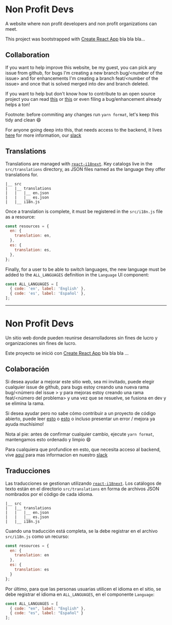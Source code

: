 # Non Profit Devs

A website where non profit developers and non profit organizations can meet.

This project was bootstrapped with [Create React App](https://github.com/facebook/create-react-app) bla bla bla...

## Collaboration

If you want to help improve this website, be my guest, you can pick any issue from github, for bugs I'm creating a new branch bug/\<number of the issue\> and for enhancements I'm creating a branch feat/\<number of the issue\> and once that is solved merged into dev and branch deleted.

If you want to help but don't know how to contribute to an open source project you can read [this](https://dev.to/janessatran/a-beginner-s-guide-to-contributing-to-open-source-4fen) or [this](https://opensource.guide/how-to-contribute/) or even filing a bug/enhancement already helps a ton! 

Footnote: before commiting any changes run `yarn format`, let's keep this tidy and clean :smile:

For anyone going deep into this, that needs access to the backend, it lives [here](https://github.com/jenaro94/non-profit-devs-back) for more information, our [slack](https://join.slack.com/t/nonprofitdevs/shared_invite/zt-fd7sjx0l-9vf9TRTA~4lfCiG78LRJuw)

## Translations

Translations are managed with [`react-i18next`](https://react.i18next.com/). Key catalogs live in the `src/translations` directory, as JSON files named as the language they offer translations for.

```
|__ src
|   |__ translations
|   |   |__ en.json
|   |   |__ es.json
|   |__ i18n.js
```

Once a translation is complete, it must be registered in the `src/i18n.js` file as a resource:

```js
const resources = {
  en: {
    translation: en,
  },
  es: {
    translation: es,
  },
};
```

Finally, for a user to be able to switch languages, the new language must be added to the `ALL_LANGUAGES` definition in the `Language` UI component:

```js
const ALL_LANGUAGES = [
  { code: 'en', label: 'English' },
  { code: 'es', label: 'Español' },
];
```

---

# Non Profit Devs

Un sitio web donde pueden reunirse desarrolladores sin fines de lucro y organizaciones sin fines de lucro.

Este proyecto se inició con [Create React App](https://github.com/facebook/create-react-app) bla bla bla ...

## Colaboración

Si desea ayudar a mejorar este sitio web, sea mi invitado, puede elegir cualquier issue de github, para bugs estoy creando una nueva rama bug/\<número del issue \> y para mejoras estoy creando una rama feat/\<número del problema\> y una vez que se resuelve, se fusiona en dev y se elimina la rama.

Si desea ayudar pero no sabe cómo contribuir a un proyecto de código abierto, puede leer [esto](https://dev.to/janessatran/a-beginner-s-guide-to-contributing-to-open-source-4fen) o [esto](https://opensource.guide/how-to-contribute/) o incluso presentar un error / mejora ya ayuda muchísimo!

Nota al pie: antes de confirmar cualquier cambio, ejecute `yarn format`, mantengamos esto ordenado y limpio :smile:

Para cualquiera que profundice en esto, que necesita acceso al backend, vive [aquí](https://github.com/jenaro94/non-profit-devs-back) para mas informacion en nuestro [slack](https://join.slack.com/t/nonprofitdevs/shared_invite/zt-fd7sjx0l-9vf9TRTA~4lfCiG78LRJuw)

## Traducciones

Las traducciones se gestionan utilizando [`react-i18next`](https://react.i18next.com/). Los catálogos de texto están en el directorio `src/translations` en forma de archivos JSON nombrados por el código de cada idioma.

```
|__ src
|   |__ translations
|   |   |__ en.json
|   |   |__ es.json
|   |__ i18n.js
```

Cuando una traducción está completa, se la debe registrar en el archivo `src/i18n.js` como un recurso:

```js
const resources = {
  en: {
    translation: en
  },
  es: {
    translation: es
  }
};
```

Por último, para que las personas usuarias utilicen el idioma en el sitio, se debe registrar el idioma en `ALL_LANGUAGES`, en el componente `Language`:

```js
const ALL_LANGUAGES = [
  { code: "en", label: "English" },
  { code: "es", label: "Español" }
];
```